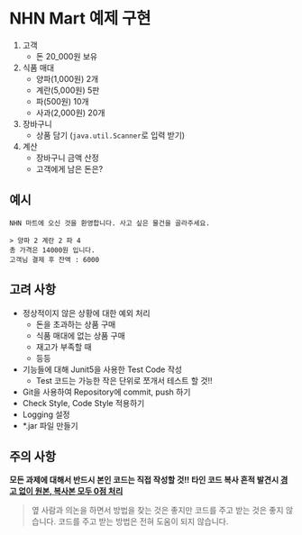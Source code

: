 # NHN Mart 예제 구현

1. 고객
    - 돈 20_000원 보유
2. 식품 매대
    - 양파(1,000원) 2개
    - 계란(5,000원) 5판
    - 파(500원) 10개
    - 사과(2,000원) 20개
3. 장바구니 
    - 상품 담기 (`java.util.Scanner`로 입력 받기)
4. 계산
    - 장바구니 금액 산정
    - 고객에게 남은 돈은?

## 예시
```console
NHN 마트에 오신 것을 환영합니다. 사고 싶은 물건을 골라주세요.

> 양파 2 계란 2 파 4
총 가격은 14000원 입니다.
고객님 결제 후 잔액 : 6000
```

## 고려 사항
- 정상적이지 않은 상황에 대한 예외 처리
    - 돈을 초과하는 상품 구매
    - 식품 매대에 없는 상품 구매
    - 재고가 부족할 때
    - 등등
- 기능들에 대해 Junit5을 사용한 Test Code 작성
    - Test 코드는 가능한 작은 단위로 쪼개서 테스트 할 것!!
- Git을 사용하여 Repository에 commit, push 하기
- Check Style, Code Style 적용하기
- Logging 설정
- *.jar 파일 만들기

## 주의 사항
**모든 과제에 대해서 반드시 본인 코드는 직접 작성할 것!! 타인 코드 복사 흔적 발견시 <u>경고 없이 원본, 복사본 모두 0점 처리</u>**

> 옆 사람과 의논을 하면서 방법을 찾는 것은 좋지만 코드를 주고 받는 것은 좋지 않습니다. 코드를 주고 받는 방법은 전혀 도움이 되지 않습니다.